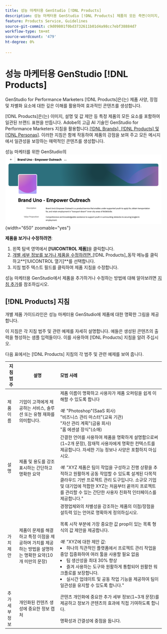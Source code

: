 ```yaml
---
title: 성능 마케터용 GenStudio [!DNL Products]
description: 성능 마케터용 GenStudio [!DNL Products] 제품의 모든 측면(이미지, 설명, 가치 제안)을 통합하여 제품 강점을 강조하고 제품 메시지의 일관성을 유지하는 관련 콘텐츠를 만듭니다.
feature: Products Service, Guidelines
source-git-commit: c9d09801f0bd3732611b01d4a98cc7ebf38884d7
workflow-type: tm+mt
source-wordcount: '479'
ht-degree: 0%

---
```



# 성능 마케터용 GenStudio [!DNL Products]

GenStudio for Performance Marketers [!DNL Products]은(는) 제품 사양, 장점 및 차별화 요소에 대한 깊은 이해를 활용하여 효과적인 콘텐츠를 생성합니다.

[!DNL Products]은(는) 이미지, 설명 및 값 제안 등 특정 제품의 모든 요소를 포함하여 일관된 브랜드 표현을 만듭니다. Adobe의 고급 AI 기술인 GenStudio for Performance Marketers 지침을 활용합니다.[[!DNL Brands], [!DNL Products] 및 [!DNL Personas]](/help/user-guide/guidelines/overview.md). 이러한 지침은 함께 작동하여 제품의 강점을 보여 주고 모든 메시지에서 일관성을 보장하는 매력적인 콘텐츠를 생성합니다.

성능 마케터를 위한 GenStudio의 ![[!DNL Products] 지침](/help/assets/products-guidelines.png){width="650" zoomable="yes"}

**제품을 보거나 수정하려면**:

1. 왼쪽 탐색 영역에서 **[!UICONTROL 제품]**&#x200B;을 클릭합니다.
1. [개별 세부 정보를 보거나 제품을 수정하려면](add-guidelines.md#manage-products)_[!DNL Products]_동작 메뉴를 클릭하고&#x200B;**[!UICONTROL 열기]**를 선택합니다.
1. 지침 범주 텍스트 필드를 클릭하여 제품 지침을 수정합니다.

성능 마케터용 GenStudio에서 제품을 추가하거나 수정하는 방법에 대해 알아보려면 [지침 추가](add-guidelines.md)를 참조하십시오.

## [!DNL Products] 지침

개별 제품 가이드라인은 성능 마케터용 GenStudio에 제품에 대한 명확한 그림을 제공합니다.

이 지침은 각 지침 범주 및 관련 예제를 자세히 설명합니다. 예들은 생성된 콘텐츠의 출력을 형성하는 샘플 입력들이다. 이를 사용하여 [!DNL Products] 지침을 알려 주십시오.

다음 표에서는 [!DNL Products] 지침의 각 범주 및 관련 예제를 보여 줍니다.

| 지침 범주 | 설명 | 모범 사례 |
| ------------------| ----------------| :---------- |
| 제품 이름 | 기업이 고객에게 제공하는 서비스, 솔루션 또는 유형 재화를 의미합니다. | 제품 이름이 명확하고 사용자가 제품 오퍼링을 쉽게 이해할 수 있도록 합니다&#x200B;<br><br>_예_: &quot;Photoshop&quot;(SaaS 회사)<br>&quot;비즈니스 관리 마스터&quot;(교육 기관)<br>&quot;자산 관리 계획&quot;(금융 회사)<br>&quot;홈 에센셜 장식&quot;(소매) |
| 설명 | 제품 및 용도를 강조 표시하는 간단하고 명확한 요약 | 간결한 언어를 사용하여 제품을 명확하게 설명함으로써(1~2개 문장), 잠재적 사용자에게 명확한 컨텍스트를 제공합니다. 자세한 기능 정보나 사양은 포함하지 마십시오.<br><br>_예_: &quot;XYZ 제품은 팀이 작업을 구성하고 진행 상황을 추적하고 원활하게 공동 작업할 수 있도록 설계된 다목적 클라우드 기반 프로젝트 관리 도구입니다. 소규모 기업 및 대기업에 적합한 XYZ는 처음부터 끝까지 프로젝트를 관리할 수 있는 간단한 사용자 친화적 인터페이스를 제공합니다.&quot; |
| 가치 제안 | 제품이 문제를 해결하고 특정 이점을 제공하며 가치를 제공하는 방법을 설명하는 명확한 요약(10개 미만의 문장) | 경쟁업체와의 차별성을 강조하는 제품의 이점/장점을 설득력 있는 언어로 명확하게 정의하십시오.<br><br>목록 시작 부분에 가장 중요한 값 prop이 있는 목록 형식의 값 제안을 제공합니다.<br><br>_예_: &quot;XYZ에 대한 제안 값:<br><li>하나의 직관적인 플랫폼에서 프로젝트 관리 작업을 중앙 집중화하여 여러 툴을 사용할 필요 없음</li><li>팀 생산성을 최대 30% 향상</li><li>즐겨 사용하는 도구와 원활하게 통합되어 원활한 워크플로를 보장합니다.</li><li>실시간 업데이트 및 공동 작업 기능을 제공하여 팀이 일관성을 유지할 수 있도록 합니다.&quot;</li> |
| 추가 세부 정보 | 개인화된 컨텐츠 생성에 중요한 정보 캡처 | 콘텐츠 개인화에 중요한 추가 세부 정보(1~3개 문장)를 제공하고 정보가 콘텐츠의 효과에 직접 기여하도록 합니다.<br><br>명확성과 간결성에 중점을 둡니다. |
